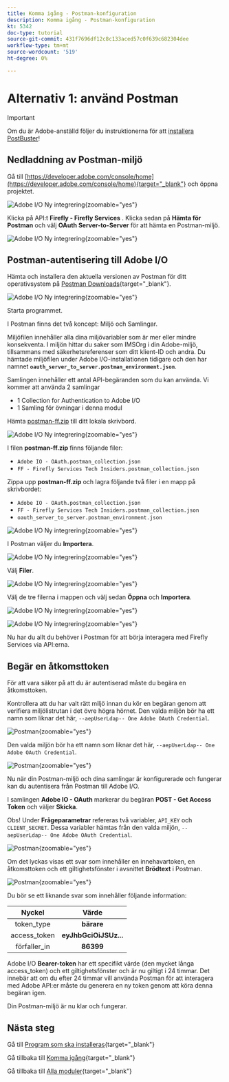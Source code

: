 ```yaml
---
title: Komma igång - Postman-konfiguration
description: Komma igång - Postman-konfiguration
kt: 5342
doc-type: tutorial
source-git-commit: 431f7696df12c8c133aced57c0f639c682304dee
workflow-type: tm+mt
source-wordcount: '519'
ht-degree: 0%

---
```


# Alternativ 1: använd Postman

>[!IMPORTANT]
>
>Om du är Adobe-anställd följer du instruktionerna för att [installera PostBuster](./ex8.md)!

## Nedladdning av Postman-miljö

Gå till [https://developer.adobe.com/console/home](https://developer.adobe.com/console/home){target="_blank"} och öppna projektet.

![Adobe I/O Ny integrering](./images/iopr.png){zoomable="yes"}

Klicka på API:t **Firefly - Firefly Services** . Klicka sedan på **Hämta för Postman** och välj **OAuth Server-to-Server** för att hämta en Postman-miljö.

![Adobe I/O Ny integrering](./images/iopm.png){zoomable="yes"}

## Postman-autentisering till Adobe I/O

Hämta och installera den aktuella versionen av Postman för ditt operativsystem på [Postman Downloads](https://www.postman.com/downloads/){target="_blank"}.

![Adobe I/O Ny integrering](./images/getstarted.png){zoomable="yes"}

Starta programmet.

I Postman finns det två koncept: Miljö och Samlingar.

Miljöfilen innehåller alla dina miljövariabler som är mer eller mindre konsekventa. I miljön hittar du saker som IMSOrg i din Adobe-miljö, tillsammans med säkerhetsreferenser som ditt klient-ID och andra. Du hämtade miljöfilen under Adobe I/O-installationen tidigare och den har namnet **`oauth_server_to_server.postman_environment.json`**.

Samlingen innehåller ett antal API-begäranden som du kan använda. Vi kommer att använda 2 samlingar

- 1 Collection for Authentication to Adobe I/O
- 1 Samling för övningar i denna modul

Hämta [postman-ff.zip](./../../../assets/postman/postman-ff.zip) till ditt lokala skrivbord.

![Adobe I/O Ny integrering](./images/pmfolder.png){zoomable="yes"}

I filen **postman-ff.zip** finns följande filer:

- `Adobe IO - OAuth.postman_collection.json`
- `FF - Firefly Services Tech Insiders.postman_collection.json`

Zippa upp **postman-ff.zip** och lagra följande två filer i en mapp på skrivbordet:

- `Adobe IO - OAuth.postman_collection.json`
- `FF - Firefly Services Tech Insiders.postman_collection.json`
- `oauth_server_to_server.postman_environment.json`

![Adobe I/O Ny integrering](./images/pmfolder1.png){zoomable="yes"}

I Postman väljer du **Importera**.

![Adobe I/O Ny integrering](./images/postmanui.png){zoomable="yes"}

Välj **Filer**.

![Adobe I/O Ny integrering](./images/choosefiles.png){zoomable="yes"}

Välj de tre filerna i mappen och välj sedan **Öppna** och **Importera**.

![Adobe I/O Ny integrering](./images/selectfiles.png){zoomable="yes"}

![Adobe I/O Ny integrering](./images/impconfirm.png){zoomable="yes"}

Nu har du allt du behöver i Postman för att börja interagera med Firefly Services via API:erna.

## Begär en åtkomsttoken

För att vara säker på att du är autentiserad måste du begära en åtkomsttoken.

Kontrollera att du har valt rätt miljö innan du kör en begäran genom att verifiera miljölistrutan i det övre högra hörnet. Den valda miljön bör ha ett namn som liknar det här, `--aepUserLdap-- One Adobe OAuth Credential`.

![Postman](./images/envselemea1.png){zoomable="yes"}

Den valda miljön bör ha ett namn som liknar det här, `--aepUserLdap-- One Adobe OAuth Credential`.

![Postman](./images/envselemea.png){zoomable="yes"}

Nu när din Postman-miljö och dina samlingar är konfigurerade och fungerar kan du autentisera från Postman till Adobe I/O.

I samlingen **Adobe IO - OAuth** markerar du begäran **POST - Get Access Token** och väljer **Skicka**.

Obs! Under **Frågeparametrar** refereras två variabler, `API_KEY` och `CLIENT_SECRET`. Dessa variabler hämtas från den valda miljön, `--aepUserLdap-- One Adobe OAuth Credential`.

![Postman](./images/ioauth.png){zoomable="yes"}

Om det lyckas visas ett svar som innehåller en innehavartoken, en åtkomsttoken och ett giltighetsfönster i avsnittet **Brödtext** i Postman.

![Postman](./images/ioauthresp.png){zoomable="yes"}

Du bör se ett liknande svar som innehåller följande information:

| Nyckel | Värde |
|:-------------:| :---------------:| 
| token_type | **bärare** |
| access_token | **eyJhbGciOiJSUz...** |
| förfaller_in | **86399** |

Adobe I/O **Bearer-token** har ett specifikt värde (den mycket långa access_token) och ett giltighetsfönster och är nu giltigt i 24 timmar. Det innebär att om du efter 24 timmar vill använda Postman för att interagera med Adobe API:er måste du generera en ny token genom att köra denna begäran igen.

Din Postman-miljö är nu klar och fungerar.

## Nästa steg

Gå till [Program som ska installeras](./ex9.md){target="_blank"}

Gå tillbaka till [Komma igång](./getting-started.md){target="_blank"}

Gå tillbaka till [Alla moduler](./../../../overview.md){target="_blank"}
